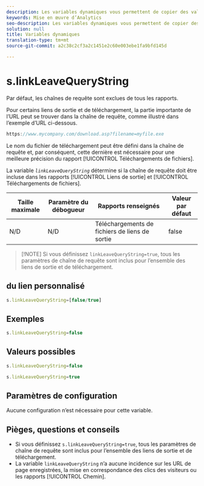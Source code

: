 ```yaml
---
description: Les variables dynamiques vous permettent de copier des valeurs d’une variable vers une autre sans entrer les valeurs complètes à plusieurs reprises dans les demandes d’image sur votre site.
keywords: Mise en œuvre d’Analytics
seo-description: Les variables dynamiques vous permettent de copier des valeurs d’une variable vers une autre sans entrer les valeurs complètes à plusieurs reprises dans les demandes d’image sur votre site.
solution: null
title: Variables dynamiques
translation-type: tm+mt
source-git-commit: a2c38c2cf3a2c1451e2c60e003ebe1fa9bfd145d

---
```



# s.linkLeaveQueryString

Par défaut, les chaînes de requête sont exclues de tous les rapports.

Pour certains liens de sortie et de téléchargement, la partie importante de l’URL peut se trouver dans la chaîne de requête, comme illustré dans l’exemple d’URL ci-dessous.

```js
https://www.mycompany.com/download.asp?filename=myfile.exe
```

Le nom du fichier de téléchargement peut être défini dans la chaîne de requête et, par conséquent, cette dernière est nécessaire pour une meilleure précision du rapport [!UICONTROL Téléchargements de fichiers].

La variable *`linkLeaveQueryString`* détermine si la chaîne de requête doit être incluse dans les rapports [!UICONTROL Liens de sortie] et [!UICONTROL Téléchargements de fichiers].

| Taille maximale | Paramètre du débogueur | Rapports renseignés | Valeur par défaut |
|--- |--- |--- |--- |
| N/D | N/D | Téléchargements de fichiers de liens de sortie | false |

> [!NOTE] Si vous définissez `linkLeaveQueryString=true`, tous les paramètres de chaîne de requête sont inclus pour l’ensemble des liens de sortie et de téléchargement.

## du lien personnalisé

```js
s.linkLeaveQueryString=[false/true]
```

## Exemples

```js
s.linkLeaveQueryString=false
```

## Valeurs possibles

```js
s.linkLeaveQueryString=false
```

```js
s.linkLeaveQueryString=true
```

## Paramètres de configuration

Aucune configuration n’est nécessaire pour cette variable.

## Pièges, questions et conseils

* Si vous définissez `s.linkLeaveQueryString=true`, tous les paramètres de chaîne de requête sont inclus pour l’ensemble des liens de sortie et de téléchargement.
* La variable `linkLeaveQueryString` n’a aucune incidence sur les URL de page enregistrées, la mise en correspondance des clics des visiteurs ou les rapports [!UICONTROL Chemin].
